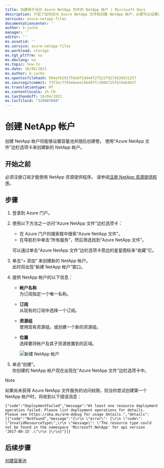 ```yaml
---
title: 创建用于访问 Azure NetApp 文件的 NetApp 帐户 | Microsoft Docs
description: 介绍了如何访问 Azure NetApp 文件和创建 NetApp 帐户，以便可以设置容量池并创建卷。
services: azure-netapp-files
documentationcenter: ''
author: b-juche
manager: ''
editor: ''
ms.assetid: ''
ms.service: azure-netapp-files
ms.workload: storage
ms.tgt_pltfrm: na
ms.devlang: na
ms.topic: how-to
ms.date: 10/04/2021
ms.author: b-juche
ms.openlocfilehash: 994af6291f55e9f1dd44f2f522f9273639531257
ms.sourcegitcommit: f3f2ec7793ebeee19bd9ffc3004725fb33eb4b3f
ms.translationtype: HT
ms.contentlocale: zh-CN
ms.lasthandoff: 10/04/2021
ms.locfileid: "129407049"
---
```

# <a name="create-a-netapp-account"></a>创建 NetApp 帐户
创建 NetApp 帐户将能够设置容量池并随后创建卷。 使用“Azure NetApp 文件”边栏选项卡来创建新的 NetApp 帐户。

## <a name="before-you-begin"></a>开始之前

必须注册订阅才能使用 NetApp 资源提供程序。 请参阅[注册 NetApp 资源提供程序](azure-netapp-files-register.md)。

## <a name="steps"></a>步骤 

1. 登录到 Azure 门户。 
2. 使用以下方法之一访问“Azure NetApp 文件”边栏选项卡：  
   * 在 Azure 门户的搜索框中搜索“Azure NetApp 文件”。  
   * 在导航栏中单击“所有服务”，然后筛选找到“Azure NetApp 文件”。  

   可以通过单击“Azure NetApp 文件”边栏选项卡旁边的星星图标来“收藏”它。 

3. 单击“+ 添加”  来创建新的 NetApp 帐户。  
   此时将出现“新建 NetApp 帐户”窗口。  

4. 提供 NetApp 帐户的以下信息： 
   * **帐户名称**  
     为订阅指定一个唯一名称。
   * **订阅**  
     从现有的订阅中选择一个订阅。
   * **资源组**   
     使用现有资源组，或创建一个新的资源组。
   * **位置**  
     选择要将帐户及其子资源放置到的区域。  

     ![新建 NetApp 帐户](../media/azure-netapp-files/azure-netapp-files-new-netapp-account.png)


5. 单击“创建”。     
   你创建的 NetApp 帐户现在出现在“Azure NetApp 文件”边栏选项卡中。 

> [!NOTE] 
> 如果尚未获得 Azure NetApp 文件服务的访问权限，则当你尝试创建第一个 NetApp 帐户时，将收到以下错误消息：  
>
> `{"code":"DeploymentFailed","message":"At least one resource deployment operation failed. Please list deployment operations for details. Please see https://aka.ms/arm-debug for usage details.","details":[{"code":"NotFound","message":"{\r\n \"error\": {\r\n \"code\": \"InvalidResourceType\",\r\n \"message\": \"The resource type could not be found in the namespace 'Microsoft.NetApp' for api version '2017-08-15'.\"\r\n }\r\n}"}]}`

## <a name="next-steps"></a>后续步骤  

[创建容量池](azure-netapp-files-set-up-capacity-pool.md)

